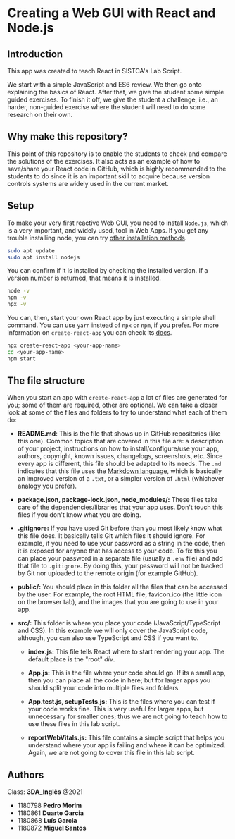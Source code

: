 # Creating a Web GUI with React and Node.js

## Introduction

This app was created to teach React in SISTCA's Lab Script.

We start with a simple JavaScript and ES6 review. We then go onto explaining the basics of React. After that, we give the student some simple guided exercises. To finish it off, we give the student a challenge, i.e., an harder, non-guided exercise where the student will need to do some research on their own.

## Why make this repository?

This point of this repository is to enable the students to check and compare the solutions of the exercises. It also acts as an example of how to save/share your React code in GitHub, which is highly recommended to the students to do since it is an important skill to acquire because version controls systems are widely used in the current market.

## Setup

To make your very first reactive Web GUI, you need to install `Node.js`, which is a very important, and widely used, tool in Web Apps. If you get any trouble installing node, you can try [other installation methods](https://www.digitalocean.com/community/tutorials/how-to-install-node-js-on-ubuntu-20-04).

```bash
sudo apt update
sudo apt install nodejs
```

You can confirm if it is installed by checking the installed version. If a version number is returned, that means it is installed.

```bash
node -v
npm -v
npx -v
```

You can, then, start your own React app by just executing a simple shell command. You can use `yarn` instead of `npx` or `npm`, if you prefer. For more information on `create-react-app` you can check its [docs](https://create-react-app.dev/docs/getting-started/).

```bash
npx create-react-app <your-app-name>
cd <your-app-name>
npm start
```

## The file structure

When you start an app with `create-react-app` a lot of files are generated for you; some of them are required, other are optional. We can take a closer look at some of the files and folders to try to understand what each of them do:

- **README.md**:
  This is the file that shows up in GitHub repositories (like this one). Common topics that are covered in this file are: a description of your project, instructions on how to install/configure/use your app, authors, copyright, known issues, changelogs, screenshots, etc. Since every app is different, this file should be adapted to its needs. The `.md` indicates that this file uses the [Markdown language](https://guides.github.com/features/mastering-markdown/), which is basically an improved version of a `.txt`, or a simpler version of `.html` (whichever analogy you prefer).

- **package.json, package-lock.json, node_modules/:**
  These files take care of the dependencies/libraries that your app uses. Don't touch this files if you don't know what you are doing.

- **.gitignore:**
  If you have used Git before than you most likely know what this file does. It basically tells Git which files it should ignore. For example, if you need to use your password as a string in the code, then it is exposed for anyone that has access to your code. To fix this you can place your password in a separate file (usually a `.env` file) and add that file to `.gitignore`. By doing this, your password will not be tracked by Git nor uploaded to the remote origin (for example GitHub).

- **public/:**
  You should place in this folder all the files that can be accessed by the user. For example, the root HTML file, favicon.ico (the little icon on the browser tab), and the images that you are going to use in your app.

- **src/:**
  This folder is where you place your code (JavaScript/TypeScript and CSS). In this example we will only cover the JavaScript code, although, you can also use TypeScript and CSS if you want to.

  - **index.js:**
    This file tells React where to start rendering your app. The default place is the "root" _div_.

  - **App.js:**
    This is the file where your code should go. If its a small app, then you can place all the code in here; but for larger apps you should split your code into multiple files and folders.

  - **App.test.js, setupTests.js:**
    This is the files where you can test if your code works fine. This is very useful for larger apps, but unnecessary for smaller ones; thus we are not going to teach how to use these files in this lab script.

  - **reportWebVitals.js:**
    This file contains a simple script that helps you understand where your app is failing and where it can be optimized. Again, we are not going to cover this file in this lab script.

## Authors

Class: **3DA_Inglês** @2021

- 1180798 **Pedro Morim**
- 1180861 **Duarte Garcia**
- 1180868 **Luís Garcia**
- 1180872 **Miguel Santos**
